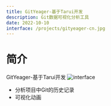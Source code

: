 ```yaml
---
title: GitYeager-基于Tarui开发
description: Git数据可视化分析工具
date: 2022-10-10
interface: /projects/gityeager-cn.jpg
---
```

# 简介

GitYeager-基于Tarui开发
![interface](/projects/gityeager-cn.jpg)
- 分析项目中Git的历史记录
- 可视化动画
